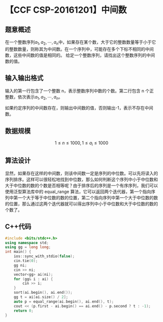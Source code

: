 # 【CCF CSP-20161201】中间数

## 题意概述

在一个整数序列$a_1,a_2,\cdots,a_n$中，如果存在某个数，大于它的整数数量等于小于它的整数数量，则称其为中间数。在一个序列中，可能存在多个下标不相同的中间数，这些中间数的值是相同的。
给定一个整数序列，请找出这个整数序列的中间数的值。

## 输入输出格式

输入的第一行包含了一个整数 n，表示整数序列中数的个数。第二行包含 n 个正整数，依次表示$a_1,a_2,\cdots,a_n$。

如果约定序列的中间数存在，则输出中间数的值，否则输出-1，表示不存在中间数。

## 数据规模

$$1\le n\le1000,1\le a_i\le1000$$

## 算法设计

显然，如果存在这样的中间数，则该中间数一定是序列的中位数。可以先将读入的序列排序。这样可以很轻松地找到中位数，那么如何判断这个序列中小于中位数和大于中位数的数的个数是否相等呢？由于排序后的序列是一个有序序列，我们可以使用泛型算法库中的 equal_range 算法，它可以返回两个迭代器，第一个指向序列中第一个大于等于中位数的数的位置，第二个指向序列中第一个大于中位数的数的位置，那么通过这两个迭代器就可以得出序列中小于中位数和大于中位数的数的个数了。

## C++代码

```cpp
#include <bits/stdc++.h>
using namespace std;
using gg = long long;
int main() {
    ios::sync_with_stdio(false);
    cin.tie(0);
    gg ni;
    cin >> ni;
    vector<gg> ai(ni);
    for (gg& i : ai) {
        cin >> i;
    }
    sort(ai.begin(), ai.end());
    gg t = ai[ai.size() / 2];
    auto p = equal_range(ai.begin(), ai.end(), t);
    cout << (p.first - ai.begin() == ai.end() - p.second ? t : -1);
    return 0;
}
```
